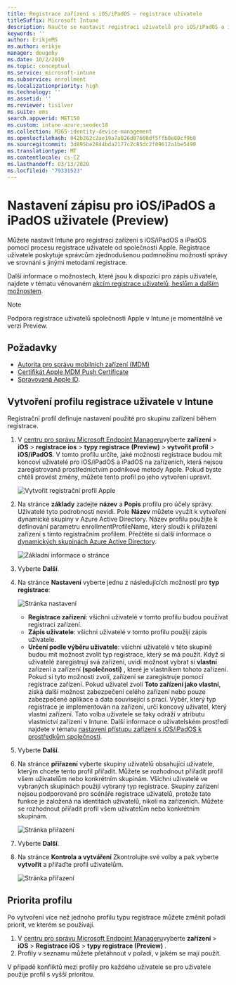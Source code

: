 ```yaml
---
title: Registrace zařízení s iOS/iPadOS – registrace uživatele
titleSuffix: Microsoft Intune
description: Naučte se nastavit registraci uživatelů pro iOS/iPadOS a iPadOS.
keywords: ''
author: ErikjeMS
ms.author: erikje
manager: dougeby
ms.date: 10/2/2019
ms.topic: conceptual
ms.service: microsoft-intune
ms.subservice: enrollment
ms.localizationpriority: high
ms.technology: ''
ms.assetid: ''
ms.reviewer: tisilver
ms.suite: ems
search.appverid: MET150
ms.custom: intune-azure;seodec18
ms.collection: M365-identity-device-management
ms.openlocfilehash: 842b262c2ae19a7a026d87600df5ffb0e80cf9b8
ms.sourcegitcommit: 3d895be2844bda2177c2c85dc2f09612a1be5490
ms.translationtype: MT
ms.contentlocale: cs-CZ
ms.lasthandoff: 03/13/2020
ms.locfileid: "79331523"
---
```

# <a name="set-up-iosipados-and-ipados-user-enrollment-preview"></a>Nastavení zápisu pro iOS/iPadOS a iPadOS uživatele (Preview)

Můžete nastavit Intune pro registraci zařízení s iOS/iPadOS a iPadOS pomocí procesu registrace uživatele od společnosti Apple. Registrace uživatele poskytuje správcům zjednodušenou podmnožinu možností správy ve srovnání s jinými metodami registrace.

Další informace o možnostech, které jsou k dispozici pro zápis uživatele, najdete v tématu věnovaném [akcím registrace uživatelů, heslům a dalším možnostem](ios-user-enrollment-supported-actions.md).

> [!NOTE]
> Podpora registrace uživatelů společnosti Apple v Intune je momentálně ve verzi Preview.

## <a name="prerequisites"></a>Požadavky
- [Autorita pro správu mobilních zařízení (MDM)](../fundamentals/mdm-authority-set.md)
- [Certifikát Apple MDM Push Certificate](apple-mdm-push-certificate-get.md)
- [Spravovaná Apple ID](https://support.apple.com/guide/apple-business-manager/mdm1c9622977/web).

## <a name="create-a-user-enrollment-profile-in-intune"></a>Vytvoření profilu registrace uživatele v Intune

Registrační profil definuje nastavení použité pro skupinu zařízení během registrace. 

1. V [centru pro správu Microsoft Endpoint Manageru](https://go.microsoft.com/fwlink/?linkid=2109431)vyberte **zařízení** > **iOS** > **registrace ios** > **typy registrace (Preview)**  > **vytvořit profil** > **iOS/iPadOS**. V tomto profilu určíte, jaké možnosti registrace budou mít koncoví uživatelé pro iOS/iPadOS a iPadOS na zařízeních, která nejsou zaregistrovaná prostřednictvím podnikové metody Apple. Pokud byste chtěli provést změny, můžete tento profil po jeho vytvoření upravit.

    ![Vytvořit registrační profil Apple](./media/ios-user-enrollment/create-profile.png)

2. Na stránce **základy** zadejte **název** a **Popis** profilu pro účely správy. Uživatelé tyto podrobnosti nevidí. Pole **Název** můžete využít k vytvoření dynamické skupiny v Azure Active Directory. Název profilu použijte k definování parametru enrollmentProfileName, který slouží k přiřazení zařízení s tímto registračním profilem. Přečtěte si další informace o [dynamických skupinách Azure Active Directory](https://docs.microsoft.com/azure/active-directory/active-directory-groups-dynamic-membership-azure-portal#rules-for-devices).

    ![Základní informace o stránce](./media/ios-user-enrollment/basics-page.png)

3. Vyberte **Další**.

4. Na stránce **Nastavení** vyberte jednu z následujících možností pro **typ registrace**:

    ![Stránka nastavení](./media/ios-user-enrollment/settings-page.png)

    - **Registrace zařízení**: všichni uživatelé v tomto profilu budou používat registraci zařízení.
    - **Zápis uživatele**: všichni uživatelé v tomto profilu použijí zápis uživatele.
    - **Určení podle výběru uživatele**: všichni uživatelé v této skupině budou mít možnost zvolit typ registrace, který se má použít. Když si uživatelé zaregistrují svá zařízení, uvidí možnost vybrat si **vlastní** zařízení a zařízení **(společnosti)** , které je vlastníkem tohoto zařízení. Pokud si tyto možnosti zvolí, zařízení se zaregistruje pomocí registrace zařízení. Pokud uživatel zvolí **Toto zařízení jako vlastní**, získá další možnost zabezpečení celého zařízení nebo pouze zabezpečené aplikace a data související s prací. Výběr, který typ registrace je implementován na zařízení, určí koncový uživatel, který vlastní zařízení. Tato volba uživatele se taky odráží v atributu vlastnictví zařízení v Intune. Další informace o uživatelském prostředí najdete v tématu [nastavení přístupu zařízení s iOS/iPadOS k prostředkům společnosti](https://docs.microsoft.com/user-help/enroll-your-device-in-intune-ios).
    
5. Vyberte **Další**.

6. Na stránce **přiřazení** vyberte skupiny uživatelů obsahující uživatele, kterým chcete tento profil přiřadit. Můžete se rozhodnout přiřadit profil všem uživatelům nebo konkrétním skupinám. Všichni uživatelé ve vybraných skupinách použijí vybraný typ registrace. Skupiny zařízení nejsou podporované pro scénáře registrace uživatelů, protože tato funkce je založená na identitách uživatelů, nikoli na zařízeních. Můžete se rozhodnout přiřadit profil všem uživatelům nebo konkrétním skupinám.

    ![Stránka přiřazení](./media/ios-user-enrollment/assignments-page.png)

7. Vyberte **Další**.

8. Na stránce **Kontrola a vytváření** Zkontrolujte své volby a pak vyberte **vytvořit** a přiřaďte profil uživatelům.

    ![Stránka přiřazení](./media/ios-user-enrollment/assignments-page.png)


## <a name="profile-priority"></a>Priorita profilu

Po vytvoření více než jednoho profilu typu registrace můžete změnit pořadí priorit, ve kterém se používají.

1. V [centru pro správu Microsoft Endpoint Manageru](https://go.microsoft.com/fwlink/?linkid=2109431)vyberte **zařízení** > **iOS** > **Registrace iOS** > **typy registrace (Preview)** .
2. Profily v seznamu můžete přetáhnout v pořadí, v jakém se mají použít.

V případě konfliktů mezi profily pro každého uživatele se pro uživatele použije profil s vyšší prioritou.


